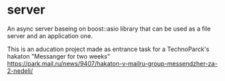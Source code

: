 # server

An async server baseing on boost::asio library that can be used as a file server and an application one.


This is an aducation project made as entrance task for a TechnoParck's hakaton "Messanger for two weeks" https://park.mail.ru/news/9407/hakaton-v-mailru-group-messendzher-za-2-nedeli/
